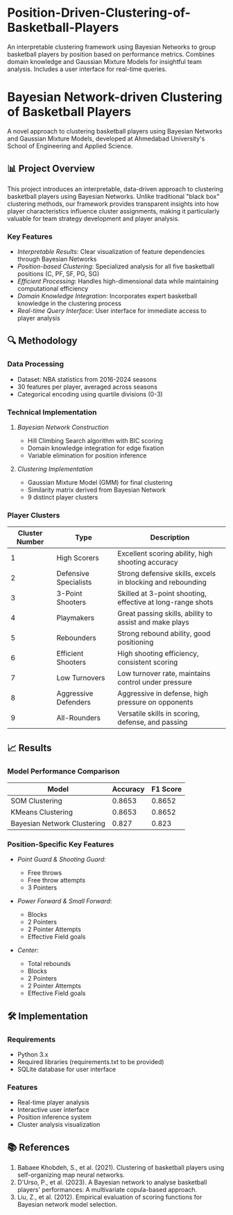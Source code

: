 # Position-Driven-Clustering-of-Basketball-Players
An interpretable clustering framework using Bayesian Networks to group basketball players by position based on performance metrics. Combines domain knowledge and Gaussian Mixture Models for insightful team analysis. Includes a user interface for real-time queries.
# Bayesian Network-driven Clustering of Basketball Players

A novel approach to clustering basketball players using Bayesian Networks and Gaussian Mixture Models, developed at Ahmedabad University's School of Engineering and Applied Science.

## 📊 Project Overview

This project introduces an interpretable, data-driven approach to clustering basketball players using Bayesian Networks. Unlike traditional "black box" clustering methods, our framework provides transparent insights into how player characteristics influence cluster assignments, making it particularly valuable for team strategy development and player analysis.

### Key Features

- *Interpretable Results*: Clear visualization of feature dependencies through Bayesian Networks
- *Position-based Clustering*: Specialized analysis for all five basketball positions (C, PF, SF, PG, SG)
- *Efficient Processing*: Handles high-dimensional data while maintaining computational efficiency
- *Domain Knowledge Integration*: Incorporates expert basketball knowledge in the clustering process
- *Real-time Query Interface*: User interface for immediate access to player analysis

## 🔍 Methodology

### Data Processing
- Dataset: NBA statistics from 2016-2024 seasons
- 30 features per player, averaged across seasons
- Categorical encoding using quartile divisions (0-3)

### Technical Implementation

1. *Bayesian Network Construction*
   - Hill Climbing Search algorithm with BIC scoring
   - Domain knowledge integration for edge fixation
   - Variable elimination for position inference

2. *Clustering Implementation*
   - Gaussian Mixture Model (GMM) for final clustering
   - Similarity matrix derived from Bayesian Network
   - 9 distinct player clusters

### Player Clusters

| Cluster Number | Type | Description |
|----------------|------|-------------|
| 1 | High Scorers | Excellent scoring ability, high shooting accuracy |
| 2 | Defensive Specialists | Strong defensive skills, excels in blocking and rebounding |
| 3 | 3-Point Shooters | Skilled at 3-point shooting, effective at long-range shots |
| 4 | Playmakers | Great passing skills, ability to assist and make plays |
| 5 | Rebounders | Strong rebound ability, good positioning |
| 6 | Efficient Shooters | High shooting efficiency, consistent scoring |
| 7 | Low Turnovers | Low turnover rate, maintains control under pressure |
| 8 | Aggressive Defenders | Aggressive in defense, high pressure on opponents |
| 9 | All-Rounders | Versatile skills in scoring, defense, and passing |

## 📈 Results

### Model Performance Comparison

| Model | Accuracy | F1 Score |
|-------|----------|-----------|
| SOM Clustering | 0.8653 | 0.8652 |
| KMeans Clustering | 0.8653 | 0.8652 |
| Bayesian Network Clustering | 0.827 | 0.823 |

### Position-Specific Key Features

- *Point Guard & Shooting Guard*: 
  - Free throws
  - Free throw attempts
  - 3 Pointers

- *Power Forward & Small Forward*: 
  - Blocks
  - 2 Pointers
  - 2 Pointer Attempts
  - Effective Field goals

- *Center*: 
  - Total rebounds
  - Blocks
  - 2 Pointers
  - 2 Pointer Attempts
  - Effective Field goals

## 🛠 Implementation

### Requirements
- Python 3.x
- Required libraries (requirements.txt to be provided)
- SQLite database for user interface

### Features
- Real-time player analysis
- Interactive user interface
- Position inference system
- Cluster analysis visualization
## 📚 References

1. Babaee Khobdeh, S., et al. (2021). Clustering of basketball players using self-organizing map neural networks.
2. D'Urso, P., et al. (2023). A Bayesian network to analyse basketball players' performances: A multivariate copula-based approach.
3. Liu, Z., et al. (2012). Empirical evaluation of scoring functions for Bayesian network model selection.
